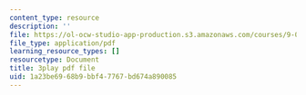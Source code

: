 ```yaml
---
content_type: resource
description: ''
file: https://ol-ocw-studio-app-production.s3.amazonaws.com/courses/9-04-sensory-systems-fall-2013/1a23be6968b9bbf47767bd674a890085_-2d9XooPwHo.pdf
file_type: application/pdf
learning_resource_types: []
resourcetype: Document
title: 3play pdf file
uid: 1a23be69-68b9-bbf4-7767-bd674a890085
---
```

